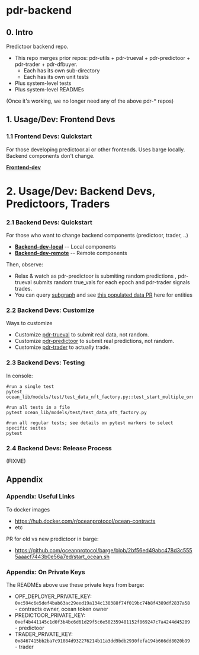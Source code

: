# pdr-backend

## 0. Intro

Predictoor backend repo.

- This repo merges prior repos: pdr-utils + pdr-trueval + pdr-predictoor + pdr-trader + pdr-dfbuyer.
  - Each has its own sub-directory
  - Each has its own unit tests
- Plus system-level tests
- Plus system-level READMEs

(Once it's working, we no longer need any of the above pdr-* repos)

## 1. Usage/Dev: Frontend Devs

### 1.1 Frontend Devs: Quickstart

For those developing predictoor.ai or other frontends. Uses barge locally. Backend components don't change.

**[Frontend-dev](READMEs/frontend-dev.md)**

# 2. Usage/Dev: Backend Devs, Predictoors, Traders

### 2.1 Backend Devs: Quickstart

For those who want to change backend components (predictoor, trader, ..)

- **[Backend-dev-local](READMEs/backend-dev-local.md)** -- Local components
- **[Backend-dev-remote](READMEs/backend-dev-remote.md)** -- Remote components

Then, observe:
- Relax & watch as pdr-predictoor is submiting random predictions , pdr-trueval submits random true_vals for each epoch and pdr-trader signals trades.
- You can query [subgraph](http://172.15.0.15:8000/subgraphs/name/oceanprotocol/ocean-subgraph/graphql) and see [this populated data PR](https://github.com/oceanprotocol/ocean-subgraph/pull/678) here for entities 

### 2.2 Backend Devs: Customize

Ways to customize
- Customize [pdr-trueval](https://github.com/oceanprotocol/pdr-trueval) to submit real data, not random.
- Customize [pdr-predictoor](https://github.com/oceanprotocol/pdr-predictoor) to submit real predictions, not random.
- Customize [pdr-trader](https://github.com/oceanprotocol/pdr-trader) to actually trade.

### 2.3 Backend Devs: Testing

In console:
```console
#run a single test
pytest ocean_lib/models/test/test_data_nft_factory.py::test_start_multiple_order

#run all tests in a file
pytest ocean_lib/models/test/test_data_nft_factory.py

#run all regular tests; see details on pytest markers to select specific suites
pytest
```

### 2.4 Backend Devs: Release Process

(FIXME)

## Appendix

### Appendix: Useful Links

To docker images
- https://hub.docker.com/r/oceanprotocol/ocean-contracts
- etc

PR for old vs new predictoor in barge:
- https://github.com/oceanprotocol/barge/blob/2bf56ed49abc478d3c5555aaacf7443b0e56a7ed/start_ocean.sh

### Appendix: On Private Keys

The READMEs above use these private keys from barge:
- OPF_DEPLOYER_PRIVATE_KEY:  `0xc594c6e5def4bab63ac29eed19a134c130388f74f019bc74b8f4389df2837a58`  - contracts owner, ocean token owner
- PREDICTOOR_PRIVATE_KEY: `0xef4b441145c1d0f3b4bc6d61d29f5c6e502359481152f869247c7a4244d45209`  - predictoor
- TRADER_PRIVATE_KEY: `0x8467415bb2ba7c91084d932276214b11a3dd9bdb2930fefa194b666dd8020b99`  - trader